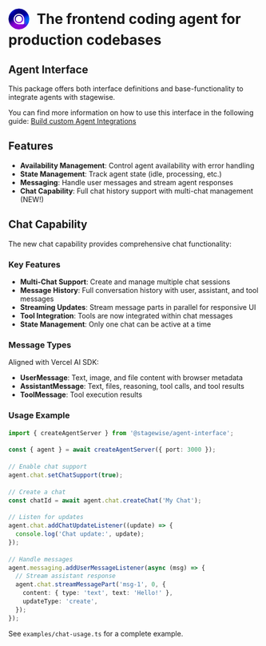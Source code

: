 # <img src="https://github.com/stagewise-io/assets/blob/main/media/logo.png?raw=true" alt="stagewise logo" width="42" height="42" style="border-radius: 50%; vertical-align: middle; margin-right: 8px; margin-bottom:4px;" /> The frontend coding agent for production codebases

## Agent Interface

This package offers both interface definitions and base-functionality to integrate agents with stagewise.

You can find more information on how to use this interface in the following guide: [Build custom Agent Integrations](https://stagewise.io/docs/developer-guides/build-custom-agent-integrations)

## Features

- **Availability Management**: Control agent availability with error handling
- **State Management**: Track agent state (idle, processing, etc.)
- **Messaging**: Handle user messages and stream agent responses
- **Chat Capability**: Full chat history support with multi-chat management (NEW!)

## Chat Capability

The new chat capability provides comprehensive chat functionality:

### Key Features

- **Multi-Chat Support**: Create and manage multiple chat sessions
- **Message History**: Full conversation history with user, assistant, and tool messages
- **Streaming Updates**: Stream message parts in parallel for responsive UI
- **Tool Integration**: Tools are now integrated within chat messages
- **State Management**: Only one chat can be active at a time

### Message Types

Aligned with Vercel AI SDK:
- **UserMessage**: Text, image, and file content with browser metadata
- **AssistantMessage**: Text, files, reasoning, tool calls, and tool results
- **ToolMessage**: Tool execution results

### Usage Example

```typescript
import { createAgentServer } from '@stagewise/agent-interface';

const { agent } = await createAgentServer({ port: 3000 });

// Enable chat support
agent.chat.setChatSupport(true);

// Create a chat
const chatId = await agent.chat.createChat('My Chat');

// Listen for updates
agent.chat.addChatUpdateListener((update) => {
  console.log('Chat update:', update);
});

// Handle messages
agent.messaging.addUserMessageListener(async (msg) => {
  // Stream assistant response
  agent.chat.streamMessagePart('msg-1', 0, {
    content: { type: 'text', text: 'Hello!' },
    updateType: 'create',
  });
});
```

See `examples/chat-usage.ts` for a complete example.
